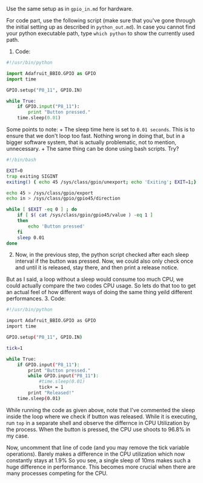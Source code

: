 Use the same setup as in `gpio_in.md` for hardware.

For code part, use the following script (make sure that you've gone through the initial setting up as described in `python_out.md`). In case you cannot find your python executable path, type `which python` to show the currently used path.

1. Code:
```python
#!/usr/bin/python

import Adafruit_BBIO.GPIO as GPIO
import time

GPIO.setup("P8_11", GPIO.IN)

while True:
    if GPIO.input("P8_11"):
        print "Button pressed."
    time.sleep(0.01)
```

Some points to note:
    + The sleep time here is set to `0.01 seconds`. This is to ensure that we don't loop too fast. Nothing wrong in doing that, but in a bigger software system, that is actually problematic, not to mention, unnecessary.
    + The same thing can be done using bash scripts. Try?

```bash
#!/bin/bash

EXIT=0
trap exiting SIGINT
exiting() { echo 45 /sys/class/gpio/unexport; echo 'Exiting'; EXIT=1;}

echo 45 > /sys/class/gpio/export
echo in > /sys/class/gpio/gpio45/direction

while [ $EXIT -eq 0 ] ; do
    if [ $( cat /sys/class/gpio/gpio45/value ) -eq 1 ]
    then
        echo 'Button pressed'
    fi
    sleep 0.01
done
```

2. Now, in the previous step, the python script checked after each sleep interval if the button was pressed. Now, we could also only check once and until it is released, stay there, and then print a release notice.

But as I said, a loop without a sleep would consume too much CPU, we could actually compare the two codes CPU usage. So lets do that too to get an actual feel of how different ways of doing the same thing yeild different performances.
3. Code:

```bash
#!/usr/bin/python

import Adafruit_BBIO.GPIO as GPIO
import time

GPIO.setup("P8_11", GPIO.IN)

tick=1

while True:
    if GPIO.input("P8_11"):
        print "Button pressed."
        while GPIO.input("P8_11"):
            #time.sleep(0.01)
            tick+ = 1
        print "Released!"
    time.sleep(0.01)
``` 

While running the code as given above, note that I've commented the sleep inside the loop where we check if button was released. While it is executing, run `top` in a separate shell and observe the differnce in CPU Utilization by the process. When the button is pressed, the CPU use shoots to 96.8% in my case.

Now, uncomment that line of code (and you may remove the tick variable operations). Barely makes a difference in the CPU utilization which now constantly stays at 1.9% So you see, a single sleep of 10ms makes such a huge difference in performance. This becomes more crucial when there are many processes competing for the CPU.

